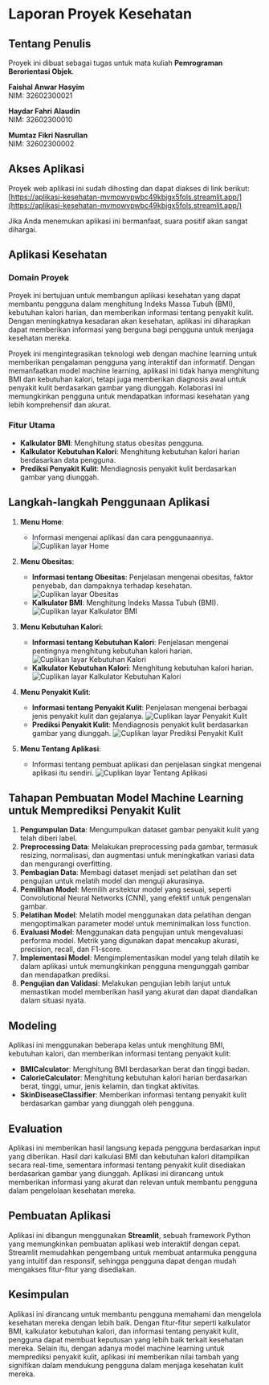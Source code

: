 # Laporan Proyek Kesehatan

## Tentang Penulis
Proyek ini dibuat sebagai tugas untuk mata kuliah **Pemrograman Berorientasi Objek**.

**Faishal Anwar Hasyim**  
  NIM: 32602300021

**Haydar Fahri Alaudin**  
  NIM: 32602300010

**Mumtaz Fikri Nasrullan**  
  NIM: 32602300002

## Akses Aplikasi
Proyek web aplikasi ini sudah dihosting dan dapat diakses di link berikut:  
[https://aplikasi-kesehatan-mvmowvpwbc49kbjgx5fols.streamlit.app/](https://aplikasi-kesehatan-mvmowvpwbc49kbjgx5fols.streamlit.app/)

Jika Anda menemukan aplikasi ini bermanfaat, suara positif akan sangat dihargai.

## Aplikasi Kesehatan

### Domain Proyek
Proyek ini bertujuan untuk membangun aplikasi kesehatan yang dapat membantu pengguna dalam menghitung Indeks Massa Tubuh (BMI), kebutuhan kalori harian, dan memberikan informasi tentang penyakit kulit. Dengan meningkatnya kesadaran akan kesehatan, aplikasi ini diharapkan dapat memberikan informasi yang berguna bagi pengguna untuk menjaga kesehatan mereka.

Proyek ini mengintegrasikan teknologi web dengan machine learning untuk memberikan pengalaman pengguna yang interaktif dan informatif. Dengan memanfaatkan model machine learning, aplikasi ini tidak hanya menghitung BMI dan kebutuhan kalori, tetapi juga memberikan diagnosis awal untuk penyakit kulit berdasarkan gambar yang diunggah. Kolaborasi ini memungkinkan pengguna untuk mendapatkan informasi kesehatan yang lebih komprehensif dan akurat.

### Fitur Utama
- **Kalkulator BMI**: Menghitung status obesitas pengguna.
- **Kalkulator Kebutuhan Kalori**: Menghitung kebutuhan kalori harian berdasarkan data pengguna.
- **Prediksi Penyakit Kulit**: Mendiagnosis penyakit kulit berdasarkan gambar yang diunggah.

## Langkah-langkah Penggunaan Aplikasi

1. **Menu Home**:
   - Informasi mengenai aplikasi dan cara penggunaannya.
   ![Cuplikan layar Home](https://github.com/user-attachments/assets/032fb36e-df65-4a19-97f2-604a43128b14)

2. **Menu Obesitas**:
   - **Informasi tentang Obesitas**: Penjelasan mengenai obesitas, faktor penyebab, dan dampaknya terhadap kesehatan.
   ![Cuplikan layar Obesitas](https://github.com/user-attachments/assets/96ac94ae-5d71-4c5f-831a-7e6fab4a3195)
   - **Kalkulator BMI**: Menghitung Indeks Massa Tubuh (BMI).
   ![Cuplikan layar Kalkulator BMI](https://github.com/user-attachments/assets/3c411611-e5f7-476e-8949-a306ef693bc2)

3. **Menu Kebutuhan Kalori**:
   - **Informasi tentang Kebutuhan Kalori**: Penjelasan mengenai pentingnya menghitung kebutuhan kalori harian.
   ![Cuplikan layar Kebutuhan Kalori](https://github.com/user-attachments/assets/9bfdcd85-5ef9-44be-8dc0-7d4ec7942525)
   - **Kalkulator Kebutuhan Kalori**: Menghitung kebutuhan kalori harian.
   ![Cuplikan layar Kalkulator Kebutuhan Kalori](https://github.com/user-attachments/assets/f33f5bb7-fcb6-44da-9d31-a337cfe644c8)

4. **Menu Penyakit Kulit**:
   - **Informasi tentang Penyakit Kulit**: Penjelasan mengenai berbagai jenis penyakit kulit dan gejalanya.
   ![Cuplikan layar Penyakit Kulit](https://github.com/user-attachments/assets/cadd58a6-1588-4b27-8f19-f52e844a0be7)
   - **Prediksi Penyakit Kulit**: Mendiagnosis penyakit kulit berdasarkan gambar yang diunggah.
   ![Cuplikan layar Prediksi Penyakit Kulit](https://github.com/user-attachments/assets/3368948d-cb7e-481b-b521-2c6e9b78cf20)

5. **Menu Tentang Aplikasi**:
   - Informasi tentang pembuat aplikasi dan penjelasan singkat mengenai aplikasi itu sendiri.
   ![Cuplikan layar Tentang Aplikasi](https://github.com/user-attachments/assets/128a119c-d9ee-42b0-833d-3e10876db0d2)

## Tahapan Pembuatan Model Machine Learning untuk Memprediksi Penyakit Kulit

1. **Pengumpulan Data**: Mengumpulkan dataset gambar penyakit kulit yang telah diberi label.
2. **Preprocessing Data**: Melakukan preprocessing pada gambar, termasuk resizing, normalisasi, dan augmentasi untuk meningkatkan variasi data dan mengurangi overfitting.
3. **Pembagian Data**: Membagi dataset menjadi set pelatihan dan set pengujian untuk melatih model dan menguji akurasinya.
4. **Pemilihan Model**: Memilih arsitektur model yang sesuai, seperti Convolutional Neural Networks (CNN), yang efektif untuk pengenalan gambar.
5. **Pelatihan Model**: Melatih model menggunakan data pelatihan dengan mengoptimalkan parameter model untuk meminimalkan loss function.
6. **Evaluasi Model**: Menggunakan data pengujian untuk mengevaluasi performa model. Metrik yang digunakan dapat mencakup akurasi, precision, recall, dan F1-score.
7. **Implementasi Model**: Mengimplementasikan model yang telah dilatih ke dalam aplikasi untuk memungkinkan pengguna mengunggah gambar dan mendapatkan prediksi.
8. **Pengujian dan Validasi**: Melakukan pengujian lebih lanjut untuk memastikan model memberikan hasil yang akurat dan dapat diandalkan dalam situasi nyata.

## Modeling
Aplikasi ini menggunakan beberapa kelas untuk menghitung BMI, kebutuhan kalori, dan memberikan informasi tentang penyakit kulit:
- **BMICalculator**: Menghitung BMI berdasarkan berat dan tinggi badan.
- **CalorieCalculator**: Menghitung kebutuhan kalori harian berdasarkan berat, tinggi, umur, jenis kelamin, dan tingkat aktivitas.
- **SkinDiseaseClassifier**: Memberikan informasi tentang penyakit kulit berdasarkan gambar yang diunggah oleh pengguna.

## Evaluation
Aplikasi ini memberikan hasil langsung kepada pengguna berdasarkan input yang diberikan. Hasil dari kalkulasi BMI dan kebutuhan kalori ditampilkan secara real-time, sementara informasi tentang penyakit kulit disediakan berdasarkan gambar yang diunggah. Aplikasi ini dirancang untuk memberikan informasi yang akurat dan relevan untuk membantu pengguna dalam pengelolaan kesehatan mereka.

## Pembuatan Aplikasi
Aplikasi ini dibangun menggunakan **Streamlit**, sebuah framework Python yang memungkinkan pembuatan aplikasi web interaktif dengan cepat. Streamlit memudahkan pengembang untuk membuat antarmuka pengguna yang intuitif dan responsif, sehingga pengguna dapat dengan mudah mengakses fitur-fitur yang disediakan.

## Kesimpulan
Aplikasi ini dirancang untuk membantu pengguna memahami dan mengelola kesehatan mereka dengan lebih baik. Dengan fitur-fitur seperti kalkulator BMI, kalkulator kebutuhan kalori, dan informasi tentang penyakit kulit, pengguna dapat membuat keputusan yang lebih baik terkait kesehatan mereka. Selain itu, dengan adanya model machine learning untuk memprediksi penyakit kulit, aplikasi ini memberikan nilai tambah yang signifikan dalam mendukung pengguna dalam menjaga kesehatan kulit mereka.
